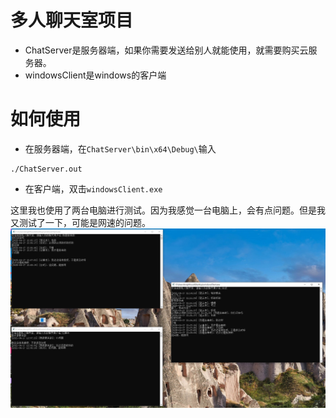 # 多人聊天室项目
- ChatServer是服务器端，如果你需要发送给别人就能使用，就需要购买云服务器。
- windowsClient是windows的客户端

# 如何使用
- 在服务器端，在`ChatServer\bin\x64\Debug\`输入
```shell
./ChatServer.out
```
- 在客户端，双击`windowsClient.exe`

这里我也使用了两台电脑进行测试。因为我感觉一台电脑上，会有点问题。但是我又测试了一下，可能是网速的问题。
![alt text](img/image.png)